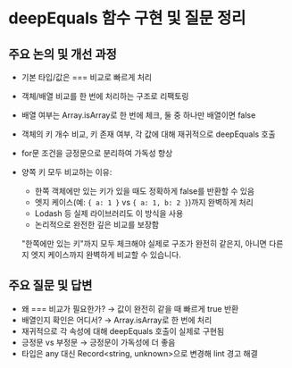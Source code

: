# deepEquals 함수 구현 및 질문 정리

## 주요 논의 및 개선 과정

- 기본 타입/값은 === 비교로 빠르게 처리
- 객체/배열 비교를 한 번에 처리하는 구조로 리팩토링
- 배열 여부는 Array.isArray로 한 번에 체크, 둘 중 하나만 배열이면 false
- 객체의 키 개수 비교, 키 존재 여부, 각 값에 대해 재귀적으로 deepEquals 호출
- for문 조건을 긍정문으로 분리하여 가독성 향상

- 양쪽 키 모두 비교하는 이유:
  - 한쪽 객체에만 있는 키가 있을 때도 정확하게 false를 반환할 수 있음
  - 엣지 케이스(예: `{ a: 1 }` vs `{ a: 1, b: 2 }`)까지 완벽하게 처리
  - Lodash 등 실제 라이브러리도 이 방식을 사용
  - 논리적으로 완전한 깊은 비교를 보장함

  "한쪽에만 있는 키"까지 모두 체크해야
  실제로 구조가 완전히 같은지, 아니면 다른지
  엣지 케이스까지 완벽하게 비교할 수 있습니다.

## 주요 질문 및 답변

- 왜 === 비교가 필요한가? → 값이 완전히 같을 때 빠르게 true 반환
- 배열인지 확인은 어디서? → Array.isArray로 한 번에 처리
- 재귀적으로 각 속성에 대해 deepEquals 호출이 실제로 구현됨
- 긍정문 vs 부정문 → 긍정문이 가독성에 더 좋음
- 타입은 any 대신 Record<string, unknown>으로 변경해 lint 경고 해결
